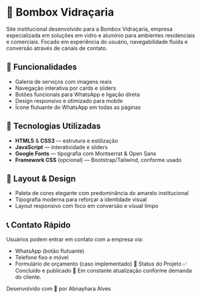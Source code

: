 # 💎 Bombox Vidraçaria

Site institucional desenvolvido para a Bombox Vidraçaria, empresa especializada em soluções em vidro e alumínio para ambientes residenciais e comerciais. Focado em experiência do usuário, navegabilidade fluida e conversão através de canais de contato.

## 🚀 Funcionalidades

- Galeria de serviços com imagens reais
- Navegação interativa por cards e sliders
- Botões funcionais para WhatsApp e ligação direta
- Design responsivo e otimizado para mobile
- Ícone flutuante do WhatsApp em todas as páginas

## 📐 Tecnologias Utilizadas

- **HTML5** & **CSS3** — estrutura e estilização
- **JavaScript** — interatividade e sliders
- **Google Fonts** — tipografia com Montserrat & Open Sans
- **Framework CSS** (opcional) — Bootstrap/Tailwind, conforme usado

## 🎨 Layout & Design

- Paleta de cores elegante com predominância do amarelo institucional
- Tipografia moderna para reforçar a identidade visual
- Layout responsivo com foco em conversão e visual limpo

## 📞 Contato Rápido

Usuários podem entrar em contato com a empresa via:
- WhatsApp (botão flutuante)
- Telefone fixo e móvel
- Formulário de orçamento (caso implementado)
📌 Status do Projeto
✅ Concluído e publicado 📍 Em constante atualização conforme demanda do cliente.

Desenvolvido com 💛 por Abnayhara Alves
